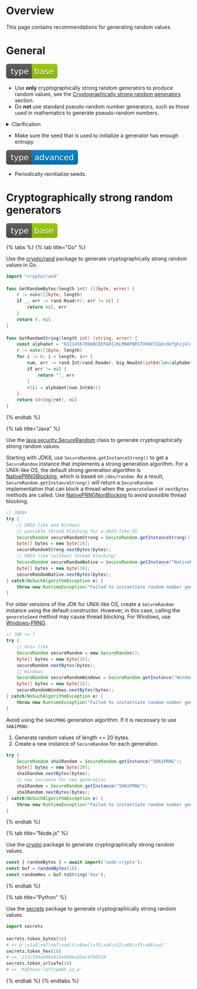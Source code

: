 # Overview

This page contains recommendations for generating random values.

# General

<div align="left">
<img src="/.gitbook/assets/type-base-icon.svg">
</div>

- Use **only** cryptographically strong random generators to produce random values, see the [Cryptographically strong random generators](#cryptographically-strong-random-generators) section.
- Do **not** use standard pseudo-random number generators, such as those used in mathematics to generate pseudo-random numbers.

<details>
<summary>Clarification</summary>

Standard pseudo-random number generators can not withstand cryptographic attacks because such generators are based on functions that produce predictable values.
</details>

- Make sure the seed that is used to initialize a generator has enough entropy.

<div align="left">
<img src="/.gitbook/assets/type-advanced-icon.svg">
</div>

- Periodically reinitialize seeds.

# Cryptographically strong random generators

<div align="left">
<img src="/.gitbook/assets/type-base-icon.svg">
</div>

{% tabs %}
{% tab title="Go" %}

Use the [crypto/rand](https://pkg.go.dev/crypto/rand) package to generate cryptographically strong random values in Go.

```go
import "crypto/rand"

func GetRandomBytes(length int) ([]byte, error) {
    r := make([]byte, length)
    if _, err := rand.Read(r); err != nil {
        return nil, err
    }
    return r, nil
}

func GetRandomString(length int) (string, error) {
    const alphabet = "0123456789ABCDEFGHIJKLMNOPQRSTUVWXYZabcdefghijklmnopqrstuvwxyz"
    r := make([]byte, length)
    for i := 0; i < length; i++ {
        num, err := rand.Int(rand.Reader, big.NewInt(int64(len(alphabet))))
        if err != nil {
            return "", err
        }
        r[i] = alphabet[num.Int64()]
    }
    return string(ret), nil
}
```
{% endtab %}

{% tab title="Java" %}

Use the [java.security.SecureRandom](https://docs.oracle.com/en/java/javase/17/docs/api/java.base/java/security/SecureRandom.html) class to generate cryptographically strong random values.

Starting with JDK8, use `SecureRandom.getInstanceStrong()` to get a `SecureRandom` instance that implements a strong generation algorithm. For a UNIX-like OS, the default strong generation algorithm is [NativePRNGBlocking](https://docs.oracle.com/en/java/javase/15/docs/specs/security/standard-names.html), which is based on `/dev/random`. As a result, `SecureRandom.getInstanceStrong()` will return a `SecureRandom` implementation that can block a thread when the `generateSeed` or `nextBytes` methods are called. Use [NativePRNGNonBlocking](https://docs.oracle.com/en/java/javase/15/docs/specs/security/standard-names.html) to avoid possible thread blocking.

```java
// JDK8+
try {
    // UNIX-like and Windows
    // possible thread blocking for a UNIX-like OS
    SecureRandom secureRandomStrong = SecureRandom.getInstanceStrong();
    byte[] bytes = new byte[16];
    secureRandomStrong.nextBytes(bytes);
    // UNIX-like (without thread blocking)
    SecureRandom secureRandomNative = SecureRandom.getInstance("NativePRNGNonBlocking");
    byte[] bytes = new byte[16];
    secureRandomNative.nextBytes(bytes);
} catch(NoSuchAlgorithmException e) {
    throw new RuntimeException("Failed to instantiate random number generator", e);
}
```

For older versions of the JDK for UNIX-like OS, create a `SecureRandom` instance using the default constructor. However, in this case, calling the `generateSeed` method may cause thread blocking. For Windows, use [Windows-PRNG](https://docs.oracle.com/en/java/javase/15/docs/specs/security/standard-names.html).

```java
// JDK <= 7
try {
    // Unix-like
    SecureRandom secureRandom = new SecureRandom();
    byte[] bytes = new byte[16];
    secureRandom.nextBytes(bytes);
    // Windows
    SecureRandom secureRandomWindows = SecureRandom.getInstance("Windows-PRNG");
    byte[] bytes = new byte[16];
    secureRandomWindows.nextBytes(bytes);
} catch(NoSuchAlgorithmException e) {
    throw new RuntimeException("Failed to instantiate random number generator", e);
}
```

Avoid using the `SHA1PRNG` generation algorithm. If it is necessary to use `SHA1PRNG`:

1. Generate random values of length <= 20 bytes.
1. Create a new instance of `SecureRandom` for each generation.

```java
try {
    SecureRandom sha1Random = SecureRandom.getInstance("SHA1PRNG");
    byte[] bytes = new byte[20];
    sha1Random.nextBytes(bytes);
    // new instance for new generation
    sha1Random = SecureRandom.getInstance("SHA1PRNG");
    sha1Random.nextBytes(bytes); 
} catch(NoSuchAlgorithmException e) {
    throw new RuntimeException("Failed to instantiate random number generator", e);
}
```
{% endtab %}

{% tab title="Node.js" %}

Use the [crypto](https://nodejs.org/api/crypto.html) package to generate cryptographically strong random values.

```javascript
const { randomBytes } = await import('node:crypto');
const buf = randomBytes(16);
const randomHex = buf.toString('hex');
```
{% endtab %}

{% tab title="Python" %}

Use the [secrets](https://docs.python.org/3/library/secrets.html) package to generate cryptographically strong random values.

```python
import secrets

secrets.token_bytes(16)
# => b'\x1aQ\xd7\xb7\xad\t\x8aa[\xf5\xa6\x12\x89\xf5\x86\xa1'
secrets.token_hex(16)
# => '213c584a849a43da689ec65ac4f05518'
secrets.token_urlsafe(16)
# => 'KdZYoev-7aY7zpmDh_uz_w'
```
{% endtab %}
{% endtabs %}